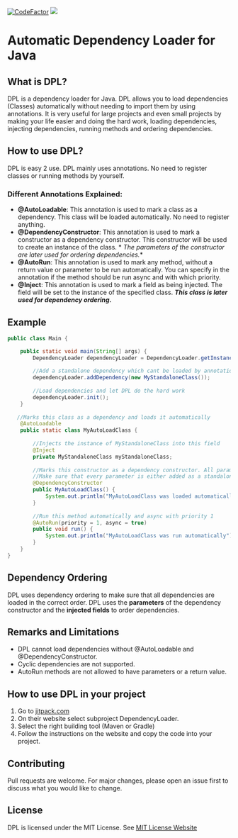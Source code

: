 [![CodeFactor](https://www.codefactor.io/repository/github/goldengamerlp/dependencyloader/badge)](https://www.codefactor.io/repository/github/goldengamerlp/dependencyloader) [![](https://jitpack.io/v/GoldenGamerLP/DependencyLoader.svg)](https://jitpack.io/#GoldenGamerLP/DependencyLoader)

# Automatic Dependency Loader for Java

## What is DPL?

DPL is a dependency loader for Java. DPL allows you to load dependencies (Classes) automatically without needing to
import them by using annotations. It is very useful for large projects and even small projects by making your life
easier and doing the hard work, loading dependencies, injecting dependencies, running methods and ordering dependencies.

## How to use DPL?

DPL is easy 2 use. DPL mainly uses annotations. No need to register classes or running methods by yourself.

### Different Annotations Explained:

- **@AutoLoadable**: This annotation is used to mark a class as a dependency. This class will be loaded automatically.
  No need to register anything.
- **@DependencyConstructor**: This annotation is used to mark a constructor as a dependency constructor. This
  constructor will be used to create an instance of the class. *
  *_The parameters of the constructor are later used for ordering dependencies._**
- **@AutoRun**: This annotation is used to mark any method, without a return value or parameter to be run automatically.
  You can specify in the annotation if the method should be run async and with which priority.
- **@Inject**: This annotation is used to mark a field as being injected. The field will be set to the instance of the
  specified class. _**This class is later used for dependency ordering.**_

## Example

```java
public class Main {

    public static void main(String[] args) {
        DependencyLoader dependencyLoader = DependencyLoader.getInstance();
        
        //Add a standalone dependency which cant be loaded by annotations
        dependencyLoader.addDependency(new MyStandaloneClass());
        
        //Load dependencies and let DPL do the hard work
        dependencyLoader.init();
    }
    
   //Marks this class as a dependency and loads it automatically
    @AutoLoadable
    public static class MyAutoLoadClass {
    
        //Injects the instance of MyStandaloneClass into this field
        @Inject
        private MyStandaloneClass myStandaloneClass;
    
        //Marks this constructor as a dependency constructor. All parameters are used for ordering dependencies. 
        //Make sure that every parameter is either added as a standalone dependency or is able to be loaded by annotations.
        @DependencyConstructor
        public MyAutoLoadClass() {
            System.out.println("MyAutoLoadClass was loaded automatically");
        }
        
        //Run this method automatically and async with priority 1
        @AutoRun(priority = 1, async = true)
        public void run() {
            System.out.println("MyAutoLoadClass was run automatically");
        }
    }
}
```

## Dependency Ordering

DPL uses dependency ordering to make sure that all dependencies are loaded in the correct order.
DPL uses the **parameters** of the dependency constructor and the **injected fields** to order dependencies.

## Remarks and Limitations

- DPL cannot load dependencies without @AutoLoadable and @DependencyConstructor.
- Cyclic dependencies are not supported.
- AutoRun methods are not allowed to have parameters or a return value.

## How to use DPL in your project

1. Go to [jitpack.com](https://jitpack.io/#GoldenGamerLP/DependencyLoader/)
2. On their website select subproject DependencyLoader.
3. Select the right building tool (Maven or Gradle)
4. Follow the instructions on the website and copy the code into your project.

## Contributing

Pull requests are welcome. For major changes, please open an issue first to discuss what you would like to change.

## License

DPL is licensed under the MIT License. See [MIT License Website](https://opensource.org/license/mit/)
